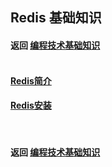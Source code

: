 ## Redis 基础知识
#### 返回 [编程技术基础知识](../编程技术基础知识.md) <br><br>

#### [Redis简介](./基础知识/Redis简介.md)
#### [Redis安装](./基础知识/Redis安装.md)

<br>

#### 返回 [编程技术基础知识](../编程技术基础知识.md)
